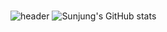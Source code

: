 ###
![header](https://capsule-render.vercel.app/api?type=waving&color=0:FDA5A5,100:4D0080&height=400&text=Welcome!&fontColor=FFDCEF&animation=fadeIn&fontSize=50&fontAlign=85)
![Sunjung's GitHub stats](https://github-readme-stats.vercel.app/api?username=Sunjung1031&show_icons=true&theme=material-palenight)

<!-- [![JS](https://img.shields.io/badge/JavaScript-F7DF1E?style=flat-square&logo=JavaScript&logoColor=black)]
 [![Java](https://img.shields.io/badge/Java-007396?style=flat-square&logo=Java&logoColor=black)](github.com/Sunjung1031/TODO-List)
-->
<!--
**Sunjung1031/Sunjung1031** is a ✨ _special_ ✨ repository because its `README.md` (this file) appears on your GitHub profile.

Here are some ideas to get you started:

- 🔭 I’m currently working on ...
- 🌱 I’m currently learning ...
- 👯 I’m looking to collaborate on ...
- 🤔 I’m looking for help with ...
- 💬 Ask me about ...
- 📫 How to reach me: ...
- 😄 Pronouns: ...
- ⚡ Fun fact: ...
-->

